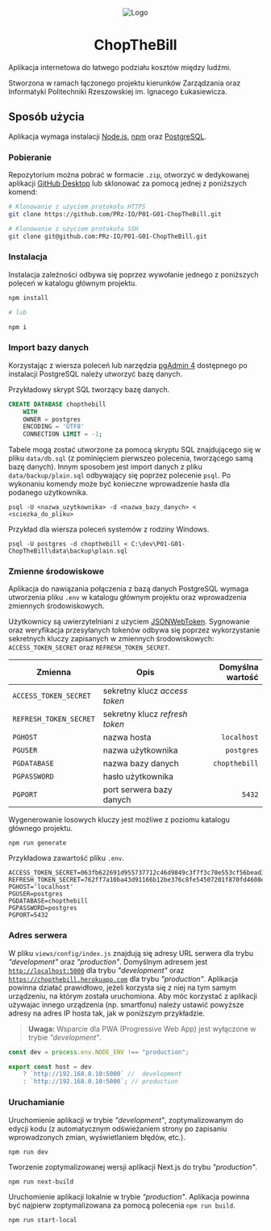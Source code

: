 <p align="center"><img alt="Logo" src="https://github.com/PRz-IO/P01-G01-ChopTheBill/blob/main/views/public/icons/icon.svg"></p>
<h1 align="center">ChopTheBill</h1>

Aplikacja internetowa do łatwego podziału kosztów między ludźmi.

Stworzona w ramach łączonego projektu kierunków Zarządzania oraz Informatyki Politechniki Rzeszowskiej im. Ignacego Łukasiewicza.

## Sposób użycia
Aplikacja wymaga instalacji [Node.js](https://nodejs.org/), [npm](https://www.npmjs.com/) oraz [PostgreSQL](https://www.postgresql.org/).

### Pobieranie

Repozytorium można pobrać w formacie `.zip`, otworzyć w dedykowanej aplikacji [GitHub Desktop](https://desktop.github.com/) lub sklonować za pomocą jednej z poniższych komend:

```bash
# Klonowanie z użyciem protokołu HTTPS
git clone https://github.com/PRz-IO/P01-G01-ChopTheBill.git

# Klonowanie z użyciem protokołu SSH
git clone git@github.com:PRz-IO/P01-G01-ChopTheBill.git
```

### Instalacja

Instalacja zależności odbywa się poprzez wywołanie jednego z poniższych poleceń w katalogu głównym projektu.

```bash
npm install

# lub

npm i
```

### Import bazy danych

Korzystając z wiersza poleceń lub narzędzia [pgAdmin 4](https://www.pgadmin.org/) dostępnego po instalacji PostgreSQL należy utworzyć bazę danych.

Przykładowy skrypt SQL tworzący bazę danych.

```sql
CREATE DATABASE chopthebill
    WITH 
    OWNER = postgres
    ENCODING = 'UTF8'
    CONNECTION LIMIT = -1;
```

Tabele mogą zostać utworzone za pomocą skryptu SQL znajdującego się w pliku `data/db.sql` (z pominięciem pierwszeo polecenia, tworzącego samą bazę danych). Innym sposobem jest import danych z pliku `data/backup/plain.sql` odbywający się poprzez polecenie `psql`. Po wykonaniu komendy może być konieczne wprowadzenie hasła dla podanego użytkownika.

```
psql -U <nazwa_uzytkownika> -d <nazwa_bazy_danych> < <sciezka_do_pliku>
```

Przykład dla wiersza poleceń systemów z rodziny Windows.

```
psql -U postgres -d chopthebill < C:\dev\P01-G01-ChopTheBill\data\backup\plain.sql
```

### Zmienne środowiskowe

Aplikacja do nawiązania połączenia z bazą danych PostgreSQL wymaga utworzenia pliku `.env` w katalogu głównym projektu oraz wprowadzenia zmiennych środowiskowych.

Użytkownicy są uwierzytelniani z użyciem [JSONWebToken](https://jwt.io/). Sygnowanie oraz weryfikacja przesyłanych tokenów odbywa się poprzez wykorzystanie sekretnych kluczy zapisanych w zmiennych środowiskowych: `ACCESS_TOKEN_SECRET` oraz `REFRESH_TOKEN_SECRET`.

| Zmienna                    | Opis                           | Domyślna wartość |
| -------------------------- | ------------------------------ | ----------------:|
| `ACCESS_TOKEN_SECRET`      | sekretny klucz *access token*  |                  |
| `REFRESH_TOKEN_SECRET`     | sekretny klucz *refresh token* |                  |
| `PGHOST`                   | nazwa hosta                    |      `localhost` |
| `PGUSER`                   | nazwa użytkownika              |       `postgres` |
| `PGDATABASE`               | nazwa bazy danych              |    `chopthebill` |
| `PGPASSWORD`               | hasło użytkownika              |                  |
| `PGPORT`                   | port serwera bazy danych       |           `5432` |

Wygenerowanie losowych kluczy jest możliwe z poziomu katalogu głównego projektu.

```
npm run generate
```

Przykładowa zawartość pliku `.env`.

```
ACCESS_TOKEN_SECRET=063fb622691d955737712c46d9849c3f7f3c70e553cf56bead3b8e89e37a12dc
REFRESH_TOKEN_SECRET=762ff7a10ba43d91166b12be376c8fe54507201f870fd4608e4bbd2657020563
PGHOST='localhost'
PGUSER=postgres
PGDATABASE=chopthebill
PGPASSWORD=postgres
PGPORT=5432
```

### Adres serwera
W pliku `views/config/index.js` znajdują się adresy URL serwera dla trybu *"development"* oraz *"production"*. Domyślnym adresem jest [`http://localhost:5000`](http://localhost:5000/) dla trybu *"development"* oraz [`https://chopthebill.herokuapp.com`](https://chopthebill.herokuapp.com/) dla trybu *"production"*. Aplikacja powinna działać prawidłowo, jeżeli korzysta się z niej na tym samym urządzeniu, na którym została uruchomiona. Aby móc korzystać z aplikacji używajac innego urządzenia (np. smartfonu) należy ustawić powyższe adresy na adres IP hosta tak, jak w poniższym przykładzie.

> **Uwaga:** Wsparcie dla PWA (Progressive Web App) jest wyłączone w trybie *"development"*.

```js
const dev = process.env.NODE_ENV !== "production";

export const host = dev
	? `http://192.168.0.10:5000` //  development
	: `http://192.168.0.10:5000`; // production
```

### Uruchamianie

Uruchomienie aplikacji w trybie *"development"*, zoptymalizowanym do edycji kodu (z automatycznym odświeżaniem strony po zapisaniu wprowadzonych zmian, wyświetlaniem błędów, etc.).

```
npm run dev
```

Tworzenie zoptymalizowanej wersji aplikacji Next.js do trybu *"production"*.

```
npm run next-build
```

Uruchomienie aplikacji lokalnie w trybie *"production"*. Aplikacja powinna być najpierw zoptymalizowana za pomocą polecenia `npm run build`.

```
npm run start-local
```